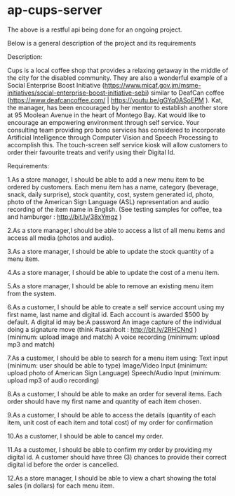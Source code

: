 # ap-cups-server

The above is a restful api being done for an ongoing project.


Below is a general description of the project and its requirements


Description:

Cups is a local coffee shop that provides a relaxing getaway in the middle of the city for the disabled community. 
They are also a wonderful example of a Social Enterprise Boost Initiative 
(https://www.micaf.gov.jm/msme-initiatives/social-enterprise-boost-initiative-sebi) 
similar to DeafCan coffee (https://www.deafcancoffee.com/ | https://youtu.be/gGYq0ASoEPM ). 
Kat, the manager, has been encouraged by her mentor to establish another store at 95 Moolean Avenue in the heart of 
Montego Bay. Kat would like to encourage an empowering environment through self service. Your consulting team providing 
pro bono services has considered to incorporate Artificial Intelligence through Computer Vision and Speech Processing 
to accomplish this. The touch-screen self service kiosk will allow customers to order their favourite treats and 
verify using their Digital Id.


Requirements:

1.As a store manager, I should be able to add a new menu item to be ordered by customers. 
  Each menu item has a name, category (beverage, snack, daily surprise), stock quantity, cost, 
  system generated id, photo, photo of the American Sign Language (ASL) representation and audio recording of the 
  item name in English. (See testing samples for coffee, tea and hamburger : http://bit.ly/38xYmgz )
 
2.As a store manager,I should be able to access a list of all menu items and access all media (photos and audio).

3.As a store manager, I should be able to update the stock quantity of a menu item.

4.As a store manager, I should be able to update the cost of a menu item.

5.As a store manager, I should be able to remove an existing menu item from the system.

6.As a customer, I should be able to create a self service account using my first name, last name and digital id. 
  Each account is awarded $500 by default. A digital id may be:A password
  An image capture of the individual doing a signature move (think #usainbolt : http://bit.ly/2RHCNnd  ) (minimum: upload image and match)
  A voice recording (minimum: upload mp3 and match)

7.As a customer, I should be able to search for a menu item using:
  Text input (minimum: user should be able to type)
  Image/Video Input (minimum: upload photo of American Sign Language)
  Speech/Audio Input (minimum: upload mp3 of audio recording)
  
8.As a customer, I should be able to make an order for several items. Each order should have my first name and 
  quantity of each item chosen.

9.As a customer, I should be able to access the details (quantity of each item, unit cost of each item and total cost) 
  of my order for confirmation

10.As a customer, I should be able to cancel my order.

11.As a customer, I should be able to confirm my order by providing my digital id. 
   A customer should have three (3) chances to provide their correct digital id before the order is cancelled.

12.As a store manager, I should be able to view a chart showing the total sales (in dollars) for each menu item.
